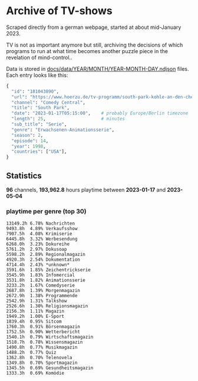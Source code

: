 # Archive of TV-shows

Scraped directly from a german webpage, started at about mid-January 2023.

TV is not as important anymore but still, archiving the decisions of which programs to run at what time
becomes another puzzle piece in the revelation of mind-control.. 

Data is stored in [docs/data/YEAR/MONTH/YEAR-MONTH-DAY.ndjson](docs/data/) files. 
Each entry looks like this:

```python
{
  "id": "181043890", 
  "url": "https://www.hoerzu.de/tv-programm/south-park-kohle-an-den-chefkoch/bid_181043890/", 
  "channel": "Comedy Central", 
  "title": "South Park", 
  "date": "2023-01-17T05:15:00",    # probably Europe/Berlin timezone 
  "length": 25,                     # minutes 
  "sub_title": "Serie", 
  "genre": "Erwachsenen-Animationsserie", 
  "season": 2, 
  "episode": 14, 
  "year": 1998, 
  "countries": ["USA"],
}
```

## Statistics

**96** channels, **193,962.8** hours playtime between **2023-01-17** and **2023-05-04**


### playtime per genre (top 30)

    13149.2h 6.78% Nachrichten
    9493.8h  4.89% Verkaufsshow
    7907.5h  4.08% Krimiserie
    6445.8h  3.32% Werbesendung
    6268.0h  3.23% Dokureihe
    5761.2h  2.97% Dokusoap
    5598.2h  2.89% Regionalmagazin
    4920.3h  2.54% Dokumentation
    4714.4h  2.43% *unknown*
    3591.6h  1.85% Zeichentrickserie
    3545.9h  1.83% Infomercial
    3531.8h  1.82% Animationsserie
    3233.2h  1.67% Comedyserie
    2687.8h  1.39% Morgenmagazin
    2672.9h  1.38% Programmende
    2542.9h  1.31% Talkshow
    2526.6h  1.30% Religionsmagazin
    2156.3h  1.11% Magazin
    1949.2h  1.00% E-Sport
    1839.4h  0.95% Sitcom
    1760.3h  0.91% Börsenmagazin
    1752.5h  0.90% Wetterbericht
    1540.1h  0.79% Wirtschaftsmagazin
    1518.7h  0.78% Wissensmagazin
    1490.8h  0.77% Musikmagazin
    1488.2h  0.77% Quiz
    1362.8h  0.70% Telenovela
    1349.8h  0.70% Sportmagazin
    1345.5h  0.69% Gesundheitsmagazin
    1333.3h  0.69% Komödie
